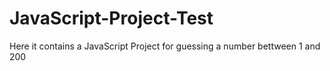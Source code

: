 # JavaScript-Project-Test
Here it contains a JavaScript Project for guessing a number bettween 1 and 200
